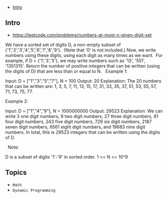 - [Intro](#intro)

## Intro

- https://leetcode.com/problems/numbers-at-most-n-given-digit-set

We have a sorted set of digits D, a non-empty subset of {'1','2','3','4','5','6','7','8','9'}.  (Note that '0' is not included.)
Now, we write numbers using these digits, using each digit as many times as we want.  For example, if D = {'1','3','5'}, we may write numbers such as '13', '551', '1351315'.
Return the number of positive integers that can be written (using the digits of D) that are less than or equal to N.
 
Example 1:

Input: D = ["1","3","5","7"], N = 100
Output: 20
Explanation: 
The 20 numbers that can be written are:
1, 3, 5, 7, 11, 13, 15, 17, 31, 33, 35, 37, 51, 53, 55, 57, 71, 73, 75, 77.


Example 2:

Input: D = ["1","4","9"], N = 1000000000
Output: 29523
Explanation: 
We can write 3 one digit numbers, 9 two digit numbers, 27 three digit numbers,
81 four digit numbers, 243 five digit numbers, 729 six digit numbers,
2187 seven digit numbers, 6561 eight digit numbers, and 19683 nine digit numbers.
In total, this is 29523 integers that can be written using the digits of D.

 
Note:

D is a subset of digits '1'-'9' in sorted order.
1 <= N <= 10^9



## Topics

- `Math`
- `Dynamic Programming`


